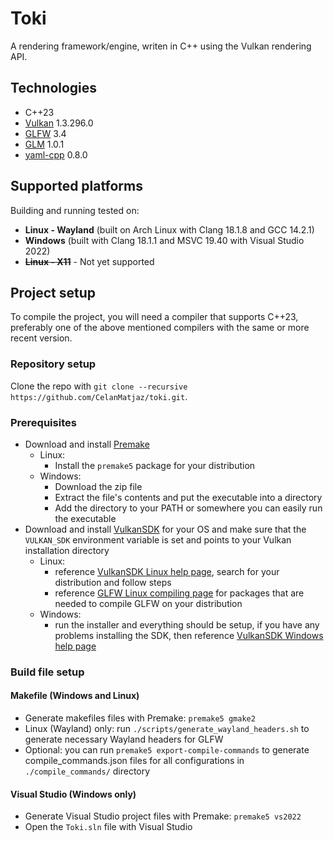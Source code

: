 # Toki

A rendering framework/engine, writen in C++ using the Vulkan rendering API.


## Technologies

- C++23
- [Vulkan](https://www.vulkan.org/) 1.3.296.0
- [GLFW](https://github.com/glfw/glfw) 3.4
- [GLM](https://github.com/g-truc/glm) 1.0.1
- [yaml-cpp](https://github.com/jbeder/yaml-cpp) 0.8.0

## Supported platforms

Building and running tested on:

- **Linux - Wayland** (built on Arch Linux with Clang 18.1.8 and GCC 14.2.1)
- **Windows** (built with Clang 18.1.1 and MSVC 19.40 with Visual Studio 2022)
- ~~**Linux - X11**~~ - Not yet supported

## Project setup

To compile the project, you will need a compiler that supports C++23, preferably one of the above mentioned compilers with the same or more recent version.

### Repository setup

Clone the repo with `git clone --recursive https://github.com/CelanMatjaz/toki.git`.

### Prerequisites

- Download and install [Premake](https://premake.github.io/)
    - Linux: 
      - Install the `premake5` package for your distribution
    - Windows:
      - Download the zip file
      - Extract the file's contents and put the executable into a directory
      - Add the directory to your PATH or somewhere you can easily run the executable
- Download and install [VulkanSDK](https://vulkan.lunarg.com/) for your OS and make sure that the `VULKAN_SDK` environment variable is set and points to your Vulkan installation directory
    - Linux:
      - reference [VulkanSDK Linux help page](https://vulkan.lunarg.com/doc/sdk/1.3.296.0/linux/getting_started.html), search for your distribution and follow steps
      - reference [GLFW Linux compiling page](https://www.glfw.org/docs/latest/compile.html#compile_deps_wayland) for packages that are needed to compile GLFW on your distribution
    - Windows:
      - run the installer and everything should be setup, if you have any problems installing the SDK, then reference [VulkanSDK Windows help page](https://vulkan.lunarg.com/doc/sdk/1.3.296.0/windows/getting_started.html)

### Build file setup

#### Makefile (Windows and Linux)
- Generate makefiles files with Premake: `premake5 gmake2`
- Linux (Wayland) only: run `./scripts/generate_wayland_headers.sh` to generate necessary Wayland headers for GLFW
- Optional: you can run `premake5 export-compile-commands` to generate compile_commands.json files for all configurations in `./compile_commands/` directory


#### Visual Studio (Windows only)
- Generate Visual Studio project files with Premake: `premake5 vs2022`
- Open the `Toki.sln` file with Visual Studio